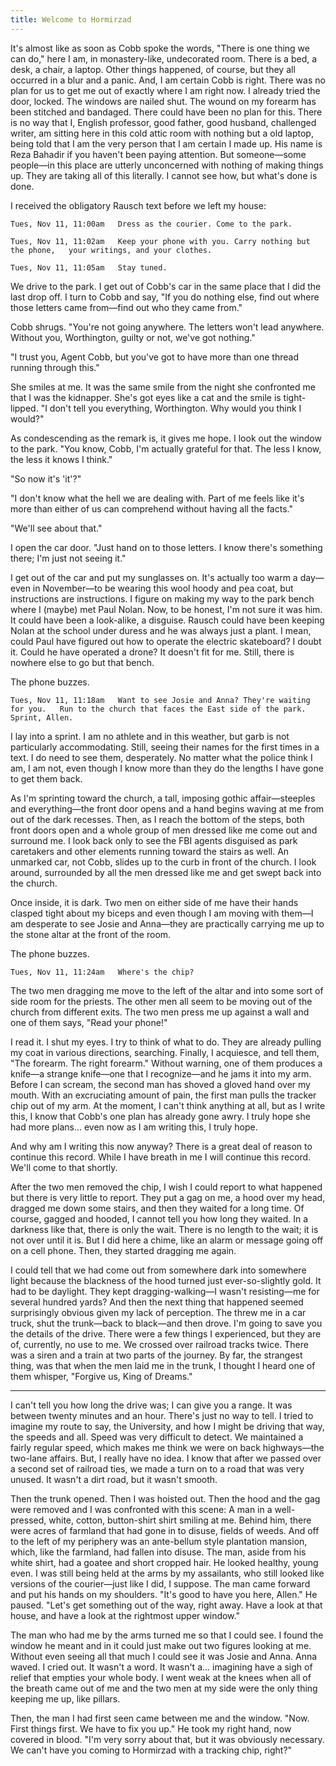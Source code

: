 ```yaml
---
title: Welcome to Hormirzad
---
```


It's almost like as soon as Cobb spoke the words, "There is one thing we can do," here I am, in monastery-like, undecorated room. There is a bed, a desk, a chair, a laptop. Other things happened, of course, but they all occurred in a blur and a panic. And, I am certain Cobb is right. There was no plan for us to get me out of exactly where I am right now. I already tried the door, locked. The windows are nailed shut. The wound on my forearm has been stitched and bandaged. There could have been no plan for this. There is no way that I, English professor, good father, good husband, challenged writer, am sitting here in this cold attic room with nothing but a old laptop, being told that I am the very person that I am certain I made up. His name is Reza Bahadir if you haven't been paying attention. But someone—some people—in this place are utterly unconcerned with nothing of making things up. They are taking all of this literally. I cannot see how, but what's done is done.

I received the obligatory Rausch text before we left my house:

`Tues, Nov 11, 11:00am  
Dress as the courier. Come to the park.`

`Tues, Nov 11, 11:02am  
Keep your phone with you. Carry nothing but the phone,  
your writings, and your clothes.`

`Tues, Nov 11, 11:05am  
Stay tuned.`

We drive to the park. I get out of Cobb's car in the same place that I did the last drop off. I turn to Cobb and say, "If you do nothing else, find out where those letters came from—find out who they came from."

Cobb shrugs. "You're not going anywhere. The letters won't lead anywhere. Without you, Worthington, guilty or not, we've got nothing."

"I trust you, Agent Cobb, but you've got to have more than one thread running through this."

She smiles at me. It was the same smile from the night she confronted me that I was the kidnapper. She's got eyes like a cat and the smile is tight-lipped. "I don't tell you everything, Worthington. Why would you think I would?"

As condescending as the remark is, it gives me hope. I look out the window to the park. "You know, Cobb, I'm actually grateful for that. The less I know, the less it knows I think."

"So now it's 'it'?"

"I don't know what the hell we are dealing with. Part of me feels like it's more than either of us can comprehend without having all the facts."

"We'll see about that."

I open the car door. "Just hand on to those letters. I know there's something there; I'm just not seeing it."

I get out of the car and put my sunglasses on. It's actually too warm a day—even in November—to be wearing this wool hoody and pea coat, but instructions are instructions. I figure on making my way to the park bench where I (maybe) met Paul Nolan. Now, to be honest, I'm not sure it was him. It could have been a look-alike, a disguise. Rausch could have been keeping Nolan at the school under duress and he was always just a plant. I mean, could Paul have figured out how to operate the electric skateboard? I doubt it. Could he have operated a drone? It doesn't fit for me. Still, there is nowhere else to go but that bench.

The phone buzzes.

`Tues, Nov 11, 11:18am  
Want to see Josie and Anna? They're waiting for you.  
Run to the church that faces the East side of the park.  
Sprint, Allen.`

I lay into a sprint. I am no athlete and in this weather, but garb is not particularly accommodating. Still, seeing their names for the first times in a text. I do need to see them, desperately. No matter what the police think I am, I am not, even though I know more than they do the lengths I have gone to get them back.

As I'm sprinting toward the church, a tall, imposing gothic affair—steeples and everything—the front door opens and a hand begins waving at me from out of the dark recesses. Then, as I reach the bottom of the steps, both front doors open and a whole group of men dressed like me come out and surround me. I look back only to see the FBI agents disguised as park caretakers and other elements running toward the stairs as well. An unmarked car, not Cobb, slides up to the curb in front of the church. I look around, surrounded by all the men dressed like me and get swept back into the church.

Once inside, it is dark. Two men on either side of me have their hands clasped tight about my biceps and even though I am moving with them—I am desperate to see Josie and Anna—they are practically carrying me up to the stone altar at the front of the room.

The phone buzzes.

`Tues, Nov 11, 11:24am  
Where's the chip?`

The two men dragging me move to the left of the altar and into some sort of side room for the priests. The other men all seem to be moving out of the church from different exits. The two men press me up against a wall and one of them says, "Read your phone!"

I read it. I shut my eyes. I try to think of what to do. They are already pulling my coat in various directions, searching. Finally, I acquiesce, and tell them, "The forearm. The right forearm." Without warning, one of them produces a knife—a strange knife—one that I recognize—and he jams it into my arm. Before I can scream, the second man has shoved a gloved hand over my mouth. With an excruciating amount of pain, the first man pulls the tracker chip out of my arm. At the moment, I can't think anything at all, but as I write this, I know that Cobb's one plan has already gone awry. I truly hope she had more plans... even now as I am writing this, I truly hope.

And why am I writing this now anyway? There is a great deal of reason to continue this record. While I have breath in me I will continue this record. We'll come to that shortly.

After the two men removed the chip, I wish I could report to what happened but there is very little to report. They put a gag on me, a hood over my head, dragged me down some stairs, and then they waited for a long time. Of course, gagged and hooded, I cannot tell you how long they waited. In a darkness like that, there is only the wait. There is no length to the wait; it is not over until it is. But I did here a chime, like an alarm or message going off on a cell phone. Then, they started dragging me again.

I could tell that we had come out from somewhere dark into somewhere light because the blackness of the hood turned just ever-so-slightly gold. It had to be daylight. They kept dragging-walking—I wasn't resisting—me for several hundred yards? And then the next thing that happened seemed surprisingly obvious given my lack of perception. The threw me in a car truck, shut the trunk—back to black—and then drove. I'm going to save you the details of the drive. There were a few things I experienced, but they are of, currently, no use to me. We crossed over railroad tracks twice. There was a siren and a train at two parts of the journey. By far, the strangest thing, was that when the men laid me in the trunk, I thought I heard one of them whisper, "Forgive us, King of Dreams."

* * *

I can't tell you how long the drive was; I can give you a range. It was between twenty minutes and an hour. There's just no way to tell. I tried to imagine my route to say, the University, and how I might be driving that way, the speeds and all. Speed was very difficult to detect. We maintained a fairly regular speed, which makes me think we were on back highways—the two-lane affairs. But, I really have no idea. I know that after we passed over a second set of railroad ties, we made a turn on to a road that was very unused. It wasn't a dirt road, but it wasn't smooth.

Then the trunk opened. Then I was hoisted out. Then the hood and the gag were removed and I was confronted with this scene: A man in a well-pressed, white, cotton, button-shirt shirt smiling at me. Behind him, there were acres of farmland that had gone in to disuse, fields of weeds. And off to the left of my periphery was an ante-bellum style plantation mansion, which, like the farmland, had fallen into disuse. The man, aside from his white shirt, had a goatee and short cropped hair. He looked healthy, young even. I was still being held at the arms by my assailants, who still looked like versions of the courier—just like I did, I suppose. The man came forward and put his hands on my shoulders. "It's good to have you here, Allen." He paused. "Let's get something out of the way, right away. Have a look at that house, and have a look at the rightmost upper window."

The man who had me by the arms turned me so that I could see. I found the window he meant and in it could just make out two figures looking at me. Without even seeing all that much I could see it was Josie and Anna. Anna waved. I cried out. It wasn't a word. It wasn't a... imagining have a sigh of relief that empties your whole body. I went weak at the knees when all of the breath came out of me and the two men at my side were the only thing keeping me up, like pillars.

Then, the man I had first seen came between me and the window. "Now. First things first. We have to fix you up." He took my right hand, now covered in blood. "I'm very sorry about that, but it was obviously necessary. We can't have you coming to Hormirzad with a tracking chip, right?"